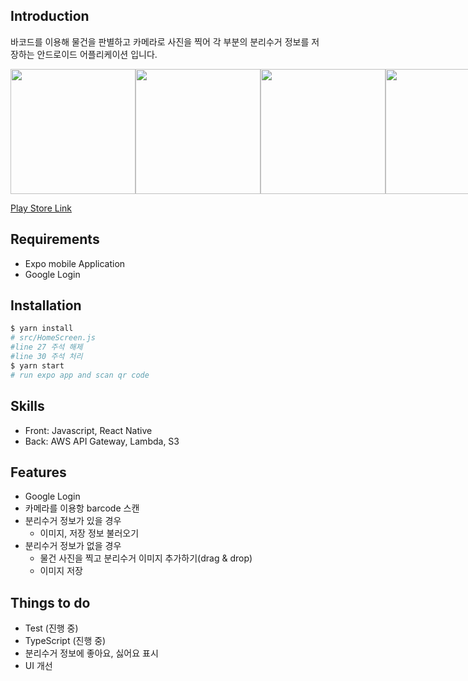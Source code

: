 ## Introduction

바코드를 이용해 물건을 판별하고 카메라로 사진을 찍어 각 부분의 분리수거 정보를 저장하는 안드로이드 어플리케이션 입니다.

<div style="display: flex; justify-content: space-around">
  <img src="https://raccoon91.github.io/assets/img/recycle_login.jpg" width="200" />
  <img src="https://raccoon91.github.io/assets/img/recycle_barcode.jpg" width="200" />
  <img src="https://raccoon91.github.io/assets/img/recycle_info.jpg" width="200" />
  <img src="https://raccoon91.github.io/assets/img/recycle_save.jpg" width="200" />
</div>

<a href="https://play.google.com/store/apps/details?id=com.raccoon.recycle" target="_blank">Play Store Link</a>

## Requirements

- Expo mobile Application
- Google Login

## Installation

```sh
$ yarn install
# src/HomeScreen.js
#line 27 주석 해제
#line 30 주석 처리
$ yarn start
# run expo app and scan qr code

```

## Skills

- Front: Javascript, React Native
- Back: AWS API Gateway, Lambda, S3

## Features

- Google Login
- 카메라를 이용항 barcode 스캔
- 분리수거 정보가 있을 경우
  - 이미지, 저장 정보 불러오기
- 분리수거 정보가 없을 경우
  - 물건 사진을 찍고 분리수거 이미지 추가하기(drag & drop)
  - 이미지 저장

## Things to do

- Test (진행 중)
- TypeScript (진행 중)
- 분리수거 정보에 좋아요, 싫어요 표시
- UI 개선